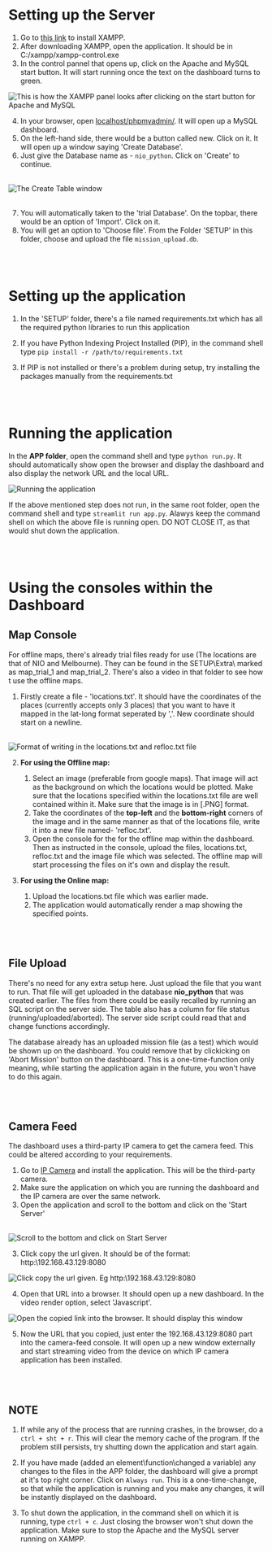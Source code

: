 # Setting up the Server

1. Go to [this link](https://www.apachefriends.org/download.html) to install XAMPP.
2. After downloading XAMPP, open the application. It should be in C:/xampp/xampp-control.exe
3. In the control pannel that opens up, click on the Apache and MySQL start button. It will start running once the text on the dashboard turns to green.

![This is how the XAMPP panel looks after clicking on the start button for Apache and MySQL](SETUP/Extra/Images/xampp.png)

4. In your browser, open [localhost/phpmyadmin/](http://localhost/phpmyadmin/). It will open up a MySQL dashboard.
5. On the left-hand side, there would be a button called new. Click on it. It will open up a window saying 'Create Database'.
6. Just give the Database name as - `nio_python`. Click on 'Create' to continue.
<br></br>

![The Create Table window](SETUP/Extra/Images/create_db.png)
<br></br>

7. You will automatically taken to the 'trial Database'. On the topbar, there would be an option of 'Import'. Click on it.
8. You will get an option to 'Choose file'. From the Folder 'SETUP' in this folder, choose and upload the file `mission_upload.db`.

<br></br>

# Setting up the application

1. In the 'SETUP' folder, there's a file named requirements.txt which has all the required python libraries to run this application
2. If you have Python Indexing Project Installed (PIP), in the command shell type
`pip install -r /path/to/requirements.txt`

3. If PIP is not installed or there's a problem during setup, try installing the packages manually from the requirements.txt

<br></br>

# Running the application

In the __APP folder__, open the command shell and type `python run.py`. It should automatically show open the browser and display the dashboard and also display the network URL and the local URL.

![Running the application](SETUP/Extra/Images/running_app.png)

If the above mentioned step does not run, in the same root folder, open the command shell and type `streamlit run app.py`. Alawys keep the command shell on which the above file is running open. DO NOT CLOSE IT, as that would shut down the application.

<br></br>

# Using the consoles within the Dashboard

## **Map Console**

For offline maps, there's already trial files ready for use (The locations are that of NIO and Melbourne). They can be found in the SETUP\Extra\ marked as map_trial_1 and map_trial_2. There's also a video in that folder to see how t use the offline maps.

1. Firstly create a file - 'locations.txt'. It should have the coordinates of the places (currently accepts only 3 places) that you want to have it mapped in the lat-long format seperated by ','. New coordinate should start on a newline.
<br></br>

![Format of writing in the locations.txt and refloc.txt file](SETUP/Extra/Images/locations.png)

2. __For using the Offline map:__ 
    
    1. Select an image (preferable from google maps). That image will act as the background on which the locations would be plotted. Make sure that the locations specified within the locations.txt file are well contained within it. Make sure that the image is in [.PNG] format.
    2. Take the coordinates of the __top-left__ and the __bottom-right__ corners of the image and in the same manner as that of the locations file, write it into a new file named- 'refloc.txt'.
    3. Open the console for the for the offline map within the dashboard. Then as instructed in the console, upload the files, locations.txt, refloc.txt and the image file which was selected. The offline map will start processing the files on it's own and display the result.

3. __For using the Online map:__

    1. Upload the locations.txt file which was earlier made.
    2. The application would automatically render a map showing the specified points.

<br></br>

## **File Upload**

There's no need for any extra setup here. Just upload the file that you want to run. That file will get uploaded in the database __nio_python__ that was created earlier. The files from there could be easily recalled by running an SQL script on the server side. The table also has a column for file status (running/uploaded/aborted). The server side script could read that and change functions accordingly.

The database already has an uploaded mission file (as a test) which would be shown up on the dashboard. You could remove that by clickicking on 'Abort Mission' button on the dashboard. This is a one-time-function only meaning, while starting the application again in the future, you won't have to do this again.

<br></br>

## **Camera Feed**

The dashboard uses a third-party IP camera to get the camera feed. This could be altered according to your requirements.

1. Go to [IP Camera](https://play.google.com/store/apps/details?id=com.pas.webcam) and install the application. This will be the third-party camera.
2. Make sure the application on which you are running the dashboard and the IP camera are over the same network.
2. Open the application and scroll to the bottom and click on the 'Start Server'
<br></br>

![Scroll to the bottom and click on Start Server](SETUP/Extra/Images/ip_camera.jpg)

3. Click copy the url given. It should be of the format: http:\\192.168.43.129:8080

![Click copy the url given. Eg http:\\192.168.43.129:8080](SETUP/Extra/Images/ip_address.png)

4. Open that URL into a browser. It should open up a new dashboard. In the video render option, select 'Javascript'.

![Open the copied link into the browser. It should display this window](SETUP/Extra/Images/ip_browser.png)

5. Now the URL that you copied, just enter the 192.168.43.129:8080 part into the camera-feed console. It will open up a new window externally and start streaming video from the device on which IP camera application has been installed.

<br></br>

## **NOTE**

1. If while any of the process that are running crashes, in the browser, do a `ctrl + sht + r`. This will clear the memory cache of the program. If the problem still persists, try shutting down the application and start again.

2. If you have made (added an element\function\changed a variable) any changes to the files in the APP folder, the dashboard will give a prompt at it's top right corner. Click on `Always run`. This is a one-time-change, so that while the application is running and you make any changes, it will be instantly displayed on the dashboard.

3. To shut down the application, in the command shell on which it is running, type `ctrl + c`. Just closing the browser won't shut down the application. Make sure to stop the Apache and the MySQL server running on XAMPP.
